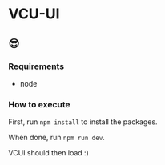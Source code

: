# VCU-UI 

## 😎

### Requirements 
- node


### How to execute 

First, run `npm install` to install the packages. 

When done, run `npm run dev`.

VCUI should then load :) 
